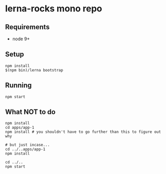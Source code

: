 # lerna-rocks mono repo

## Requirements

- node 9+

## Setup

```shell
npm install
$(npm bin)/lerna bootstrap
```

## Running
```shell
npm start
```

## What NOT to do

```shell
npm install
cd apps/app-1
npm install # you shouldn't have to go further than this to figure out why

# but just incase...
cd ../..apps/app-1
npm install

cd ../..
npm start
```
